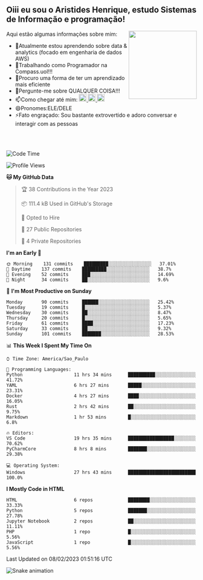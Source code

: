 ## Oiii eu sou o Aristides Henrique, estudo Sistemas de Informação e programação!

<div >
Aqui estão algumas informações sobre mim:<img align="right" height="180em" src="https://user-images.githubusercontent.com/97318481/177042589-45d62122-82a9-4a32-b3a7-87b322825b2f.png">
</div>

- 🌱Atualmente estou aprendendo sobre data & analytics (focado em engenharia de dados AWS)
- 👯Trabalhando como Programador na Compass.uol!!!
- 🤔Procuro uma forma de ter um aprendizado mais eficiente
- 💬Pergunte-me sobre QUALQUER COISA!!!
- 📫Como chegar até mim:
  <a href="https://www.instagram.com/aryhenry/" target="_blank">
  <img src="https://img.shields.io/badge/-Instagram-%23E4405F?style=for-the-badge&logo=instagram&logoColor=black" height="20px">
  </a>
  <a href="https://www.linkedin.com/in/aristides-henrique/" target="_blank">
  <img src="https://img.shields.io/badge/-LinkedIn-%230077B5?style=for-the-badge&logo=linkedin&logoColor=black" height="20px">
  </a> 
  <a href="mailto:arihenriqueuna@gmail.com">
  <img src="https://img.shields.io/badge/-Gmail-%23333?style=for-the-badge&logo=gmail&logoColor=white" height="20px">
  </a>
- 😄Pronomes:ELE/DELE
- ⚡Fato engraçado: Sou bastante extrovertido e adoro conversar e interagir com as pessoas
<br/>
<br/>

<!--START_SECTION:waka-->
![Code Time](http://img.shields.io/badge/Code%20Time-377%20hrs%209%20mins-blue)

![Profile Views](http://img.shields.io/badge/Profile%20Views-1-blue)

**🐱 My GitHub Data** 

> 🏆 38 Contributions in the Year 2023
 > 
> 📦 111.4 kB Used in GitHub's Storage 
 > 
> 💼 Opted to Hire
 > 
> 📜 27 Public Repositories 
 > 
> 🔑 4 Private Repositories  
 > 
**I'm an Early 🐤** 

```text
🌞 Morning    131 commits    █████████░░░░░░░░░░░░░░░░   37.01% 
🌇 Daytime    137 commits    █████████░░░░░░░░░░░░░░░░   38.7% 
🌃 Evening    52 commits     ███░░░░░░░░░░░░░░░░░░░░░░   14.69% 
🌙 Night      34 commits     ██░░░░░░░░░░░░░░░░░░░░░░░   9.6%

```
📅 **I'm Most Productive on Sunday** 

```text
Monday       90 commits     ██████░░░░░░░░░░░░░░░░░░░   25.42% 
Tuesday      19 commits     █░░░░░░░░░░░░░░░░░░░░░░░░   5.37% 
Wednesday    30 commits     ██░░░░░░░░░░░░░░░░░░░░░░░   8.47% 
Thursday     20 commits     █░░░░░░░░░░░░░░░░░░░░░░░░   5.65% 
Friday       61 commits     ████░░░░░░░░░░░░░░░░░░░░░   17.23% 
Saturday     33 commits     ██░░░░░░░░░░░░░░░░░░░░░░░   9.32% 
Sunday       101 commits    ███████░░░░░░░░░░░░░░░░░░   28.53%

```


📊 **This Week I Spent My Time On** 

```text
⌚︎ Time Zone: America/Sao_Paulo

💬 Programming Languages: 
Python                   11 hrs 34 mins      ██████████░░░░░░░░░░░░░░░   41.72% 
YAML                     6 hrs 27 mins       █████░░░░░░░░░░░░░░░░░░░░   23.31% 
Docker                   4 hrs 27 mins       ████░░░░░░░░░░░░░░░░░░░░░   16.05% 
Rust                     2 hrs 42 mins       ██░░░░░░░░░░░░░░░░░░░░░░░   9.75% 
Markdown                 1 hr 53 mins        █░░░░░░░░░░░░░░░░░░░░░░░░   6.8%

🔥 Editors: 
VS Code                  19 hrs 35 mins      █████████████████░░░░░░░░   70.62% 
PyCharmCore              8 hrs 8 mins        ███████░░░░░░░░░░░░░░░░░░   29.38%

💻 Operating System: 
Windows                  27 hrs 43 mins      █████████████████████████   100.0%

```

**I Mostly Code in HTML** 

```text
HTML                     6 repos             ████████░░░░░░░░░░░░░░░░░   33.33% 
Python                   5 repos             ███████░░░░░░░░░░░░░░░░░░   27.78% 
Jupyter Notebook         2 repos             ██░░░░░░░░░░░░░░░░░░░░░░░   11.11% 
PHP                      1 repo              █░░░░░░░░░░░░░░░░░░░░░░░░   5.56% 
JavaScript               1 repo              █░░░░░░░░░░░░░░░░░░░░░░░░   5.56%

```



 Last Updated on 08/02/2023 01:51:16 UTC
<!--END_SECTION:waka-->

![Snake animation](https://github.com/arihenrique/arihenrique/blob/output/github-contribution-grid-snake.svg)
